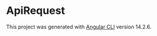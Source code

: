 # ApiRequest

This project was generated with [Angular CLI](https://github.com/angular/angular-cli) version 14.2.6.
